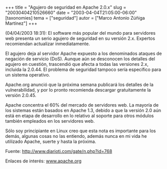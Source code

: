 +++
title = "Agujero de seguridad en Apache 2.0.x"
slug = "20030404210526660"
date = "2003-04-04T21:05:00-06:00"
[taxonomies]
tema = ["seguridad"]
autor = ["Marco Antonio Zúñiga Martínez"]
+++

(04/04/2003 18:31): El software más popular del mundo para servidores
web presenta un serio agujero de seguridad en su versión 2.x. Expertos
recomiendan actualizar inmediatamente.

<!-- more -->
El agujero deja al servidor Apache expuesto a los denominados ataques de
negación de servicio (DoS). Aunque aún se desconocen los detalles del
agujero en cuestión, trascendió que afecta a todas las versiones 2.x,
incluida la 2.0.44. El problema de seguridad tampoco sería específico
para un sistema operativo.

Apache.org anunció que la próxima semana publicará los detalles de la
vulnerabilidad, y por lo pronto recomienda descargar gratuitamente la
versión 2.0.45.

Apache concentra el 60% del mercado de servidores web. La mayoría de los
sistemas están basados en Apache 1.3, debido a que la versión 2.0 aún
está en etapa de desarrollo en lo relativo al soporte para otros módulos
también empleados en los servidores web.

Sólo soy principiante en Linux creo que esta nota es importante para los
demás, algunas cosas no las entiendo, además nunca en mi vida he
utilizado Apache, suerte y hasta la próxima.

Fuente: http://www.diarioti.com/gate/n.php?id=768

Enlaces de interés: www.apache.org
